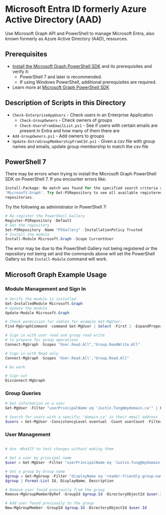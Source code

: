 # Microsoft Entra ID formerly Azure Active Directory (AAD)

Use Microsoft Graph API and PowerShell to manage Microsoft Entra, also known formerly as Azure Active Directory (AAD), resources.

## Prerequisites

- [Install the Microsoft Graph PowerShell SDK](https://learn.microsoft.com/en-us/powershell/microsoftgraph/installation?view=graph-powershell-1.0) and its prerequisites and verify it:
  - PowerShell 7 and later is recommended.
  - If using Windows PowerShell, additional prerequisites are required.
- Learn more at [Microsoft Graph PowerShell SDK](https://learn.microsoft.com/en-us/powershell/microsoftgraph/?view=graph-powershell-1.0)

## Description of Scripts in this Directory

- `Check-EnterpriseAppUsers` - Check users in an Enterprise Application
  - `Check-GroupOwners` - Check owners of groups
  - `Check-UsersFromEmailList.ps1` - See if users with certain emails are present in Entra and how many of them there are
- `Add-GroupOwners.ps1` - Add owners to groups
- `Update-EntraGroupMembershipFromCSV.ps1` - Given a csv file with group names and emails, update group membership to match the csv file

## PowerShell 7

There may be errors when trying to install the Microsoft Graph PowerShell SDK on PowerShell 7. If you encounter errors like:

```powershell
Install-Package: No match was found for the specified search criteria and module name
'Microsoft.Graph'. Try Get-PSRepository to see all available registered module
repositories.
```

Try the following as administrator in PowerShell 7:

```powershell
# Re-register the PowerShell Gallery
Register-PSRepository -Default
# Set the repository
Set-PSRepository -Name "PSGallery" -InstallationPolicy Trusted
# Install the module
Install-Module Microsoft.Graph -Scope CurrentUser
```

The error may be due to the PowerShell Gallery not being registered or the repository not being set and the commands above will set the PowerShell Gallery so the `Install-Module` command will work.

## Microsoft Graph Example Usage

### Module Management and Sign In

```powershell
# Verify the module is installed
Get-InstalledModule Microsoft.Graph
# Update the module
Update-Module Microsoft.Graph

# Check permission for cmdlet for example Get-MgUser:
Find-MgGraphCommand -command Get-MgUser | Select -First 1 -ExpandProperty Permissions

# Sign in with user read and group read write
# to prepare for group operations
Connect-MgGraph -Scopes "User.Read.All","Group.ReadWrite.All"

# Sign in with Read only
Connect-MgGraph -Scopes 'User.Read.All',"Group.Read.All"

# Do work

# Sign out
Disconnect-MgGraph
```

### Group Queries

```powershell
# Get information on a user
Get-MgUser -Filter "userPrincipalName eq 'Justin.Tung@mydomain.ca'" | Format-List ID, DisplayName, Mail, UserPrincipalName

# Search for users with a specific "domain.ca" in their email address
$users = Get-MgUser -ConsistencyLevel eventual -Count userCount -Filter "endsWith(Mail, 'domain.ca')" -OrderBy UserPrincipalName
```

### User Management

```powershell

# Use -WhatIf to test changes without making them

# Get a user by principal name
$user = Get-MgUser -Filter "userPrincipalName eq 'Justin.Tung@mydomain.ca'"

# Get a group by Group name
$group = Get-MgGroup -Filter "displayName eq 'reader-friendly-group-name'"
$group | Format-List Id, DisplayName, Description

# Remove user found previously from the group
Remove-MgGroupMemberByRef -GroupId $group.Id -DirectoryObjectId $user.Id

# Add user found previously to the group
New-MgGroupMember -GroupId $group.Id -DirectoryObjectId $user.Id

```
